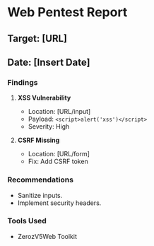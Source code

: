# Web Pentest Report
## Target: [URL]
## Date: [Insert Date]

### Findings
1. **XSS Vulnerability**
   - Location: [URL/input]
   - Payload: `<script>alert('xss')</script>`
   - Severity: High

2. **CSRF Missing**
   - Location: [URL/form]
   - Fix: Add CSRF token

### Recommendations
- Sanitize inputs.
- Implement security headers.

### Tools Used
- ZerozV5Web Toolkit
